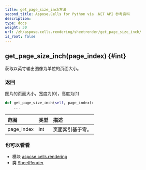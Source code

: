 ```yaml
---
title: get_page_size_inch方法
second_title: Aspose.Cells for Python via .NET API 参考资料
description:
type: docs
weight: 30
url: /zh/aspose.cells.rendering/sheetrender/get_page_size_inch/
is_root: false
---
```

##  get_page_size_inch(page_index) {#int}
获取以英寸输出图像为单位的页面大小。


### 返回

图片的页面大小，宽度为[0]，高度为[1]


```python
def get_page_size_inch(self, page_index):
    ...
```


|范围|类型|描述|
| :- | :- | :- |
| page_index | int |页面索引基于零。|



### 也可以看看
* 模块 [aspose.cells.rendering](../../)
* 类 [SheetRender](/cells/python-net/zh/aspose.cells.rendering/sheetrender)
